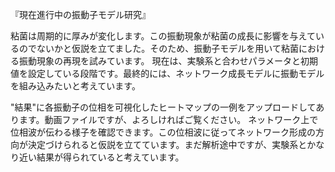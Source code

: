 『現在進行中の振動子モデル研究』

粘菌は周期的に厚みが変化します。この振動現象が粘菌の成長に影響を与えているのでないかと仮説を立てました。そのため、振動子モデルを用いて粘菌における振動現象の再現を試みています。
現在は、実験系と合わせパラメータと初期値を設定している段階です。最終的には、ネットワーク成長モデルに振動モデルを組み込みたいと考えています。

"結果"に各振動子の位相を可視化したヒートマップの一例をアップロードしてあります。動画ファイルですが、よろしければご覧ください。
ネットワーク上で位相波が伝わる様子を確認できます。この位相波に従ってネットワーク形成の方向が決定づけられると仮説を立てています。まだ解析途中ですが、実験系とかなり近い結果が得られていると考えています。

